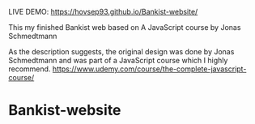 LIVE DEMO: https://hovsep93.github.io/Bankist-website/

This my finished Bankist web  based on A JavaScript course by Jonas Schmedtmann

As the description suggests, the original design was done by Jonas Schmedtmann and was part of a JavaScript course which I highly recommend. https://www.udemy.com/course/the-complete-javascript-course/
# Bankist-website
